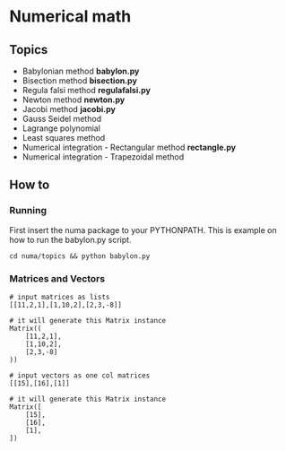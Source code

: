 # Numerical math

## Topics

* Babylonian method **babylon.py**
* Bisection method **bisection.py**
* Regula falsi method **regulafalsi.py**
* Newton method **newton.py**
* Jacobi method **jacobi.py**
* Gauss Seidel method
* Lagrange polynomial
* Least squares method
* Numerical integration - Rectangular method **rectangle.py**
* Numerical integration - Trapezoidal method

## How to

### Running

First insert the numa package to your PYTHONPATH. This is example on how to run the babylon.py script.

    cd numa/topics && python babylon.py

### Matrices and Vectors

    # input matrices as lists
    [[11,2,1],[1,10,2],[2,3,-8]]

    # it will generate this Matrix instance
    Matrix((
        [11,2,1],
        [1,10,2],
        [2,3,-8]
    ))

    # input vectors as one col matrices
    [[15],[16],[1]]

    # it will generate this Matrix instance
    Matrix([
        [15],
        [16],
        [1],
    ])